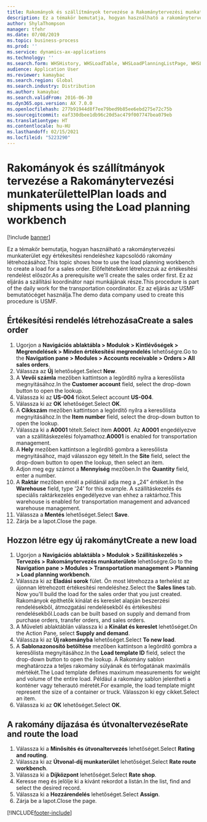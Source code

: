 ```yaml
---
title: Rakományok és szállítmányok tervezése a Rakománytervezési munkaterülettel
description: Ez a témakör bemutatja, hogyan használható a rakománytervezési munkaterület egy értékesítési rendeléshez kapcsolódó rakomány létrehozásához.
author: ShylaThompson
manager: tfehr
ms.date: 07/08/2019
ms.topic: business-process
ms.prod: ''
ms.service: dynamics-ax-applications
ms.technology: ''
ms.search.form: WHSHistory, WHSLoadTable, WHSLoadPlanningListPage, WHSLoadPlanningWorkbench
audience: Application User
ms.reviewer: kamaybac
ms.search.region: Global
ms.search.industry: Distribution
ms.author: kamaybac
ms.search.validFrom: 2016-06-30
ms.dyn365.ops.version: AX 7.0.0
ms.openlocfilehash: 277b91944d8f7ee79bed9b85ee6ebd275e72c75b
ms.sourcegitcommit: eaf330dbee1db96c20d5ac479f007747bea079eb
ms.translationtype: HT
ms.contentlocale: hu-HU
ms.lasthandoff: 02/15/2021
ms.locfileid: "5223290"
---
```

# <a name="plan-loads-and-shipments-using-the-load-planning-workbench"></a><span data-ttu-id="43d9c-103">Rakományok és szállítmányok tervezése a Rakománytervezési munkaterülettel</span><span class="sxs-lookup"><span data-stu-id="43d9c-103">Plan loads and shipments using the Load planning workbench</span></span>

[!include [banner](../../includes/banner.md)]

<span data-ttu-id="43d9c-104">Ez a témakör bemutatja, hogyan használható a rakománytervezési munkaterület egy értékesítési rendeléshez kapcsolódó rakomány létrehozásához.</span><span class="sxs-lookup"><span data-stu-id="43d9c-104">This topic shows how to use the load planning workbench to create a load for a sales order.</span></span> <span data-ttu-id="43d9c-105">Előfeltételként létrehozzuk az értékesítési rendelést először.</span><span class="sxs-lookup"><span data-stu-id="43d9c-105">As a prerequisite we'll create the sales order first.</span></span> <span data-ttu-id="43d9c-106">Ez az eljárás a szállítási koordinátor napi munkájának része.</span><span class="sxs-lookup"><span data-stu-id="43d9c-106">This procedure is part of the daily work for the transportation coordinator.</span></span> <span data-ttu-id="43d9c-107">Ez az eljárás az USMF bemutatócéget használja.</span><span class="sxs-lookup"><span data-stu-id="43d9c-107">The demo data company used to create this procedure is USMF.</span></span>


## <a name="create-a-sales-order"></a><span data-ttu-id="43d9c-108">Értékesítési rendelés létrehozása</span><span class="sxs-lookup"><span data-stu-id="43d9c-108">Create a sales order</span></span>
1. <span data-ttu-id="43d9c-109">Ugorjon a **Navigációs ablaktábla > Modulok > Kintlévőségek > Megrendelések > Minden értékesítési megrendelés** lehetőségre.</span><span class="sxs-lookup"><span data-stu-id="43d9c-109">Go to the **Navigation pane > Modules > Accounts receivable > Orders > All sales orders**.</span></span>
2. <span data-ttu-id="43d9c-110">Válassza az **Új** lehetőséget.</span><span class="sxs-lookup"><span data-stu-id="43d9c-110">Select **New**.</span></span>
3. <span data-ttu-id="43d9c-111">A **Vevői számla** mezőben kattintson a legördítő nyílra a keresőlista megnyitásához.</span><span class="sxs-lookup"><span data-stu-id="43d9c-111">In the **Customer account** field, select the drop-down button to open the lookup.</span></span>
4. <span data-ttu-id="43d9c-112">Válassza ki az **US-004** fiókot.</span><span class="sxs-lookup"><span data-stu-id="43d9c-112">Select account **US-004**.</span></span>
5. <span data-ttu-id="43d9c-113">Válassza ki az **OK** lehetőséget.</span><span class="sxs-lookup"><span data-stu-id="43d9c-113">Select **OK**.</span></span>
6. <span data-ttu-id="43d9c-114">A **Cikkszám** mezőben kattintson a legördítő nyílra a keresőlista megnyitásához.</span><span class="sxs-lookup"><span data-stu-id="43d9c-114">In the **Item number** field, select the drop-down button to open the lookup.</span></span>
7. <span data-ttu-id="43d9c-115">Válassza ki a **A0001** tételt.</span><span class="sxs-lookup"><span data-stu-id="43d9c-115">Select item **A0001**.</span></span> <span data-ttu-id="43d9c-116">Az **A0001** engedélyezve van a szállításkezelési folyamathoz.</span><span class="sxs-lookup"><span data-stu-id="43d9c-116">**A0001** is enabled for transportation management.</span></span>  
8. <span data-ttu-id="43d9c-117">A **Hely** mezőben kattintson a legördítő gombra a keresőlista megnyitásához, majd válasszon egy tételt.</span><span class="sxs-lookup"><span data-stu-id="43d9c-117">In the **Site** field, select the drop-down button to open the lookup, then select an item.</span></span>
9. <span data-ttu-id="43d9c-118">Adjon meg egy számot a **Mennyiség** mezőben.</span><span class="sxs-lookup"><span data-stu-id="43d9c-118">In the **Quantity** field, enter a number.</span></span>
10. <span data-ttu-id="43d9c-119">A **Raktár** mezőben ennél a példánál adja meg a „24” értéket.</span><span class="sxs-lookup"><span data-stu-id="43d9c-119">In the **Warehouse** field, type '24' for this example.</span></span> <span data-ttu-id="43d9c-120">A szállításkezelés és speciális raktárkezelés engedélyezve van ehhez a raktárhoz.</span><span class="sxs-lookup"><span data-stu-id="43d9c-120">This warehouse is enabled for transportation management and advanced warehouse management.</span></span>  
11. <span data-ttu-id="43d9c-121">Válassza a **Mentés** lehetőséget.</span><span class="sxs-lookup"><span data-stu-id="43d9c-121">Select **Save**.</span></span>
12. <span data-ttu-id="43d9c-122">Zárja be a lapot.</span><span class="sxs-lookup"><span data-stu-id="43d9c-122">Close the page.</span></span>

## <a name="create-a-new-load"></a><span data-ttu-id="43d9c-123">Hozzon létre egy új rakományt</span><span class="sxs-lookup"><span data-stu-id="43d9c-123">Create a new load</span></span>
1. <span data-ttu-id="43d9c-124">Ugorjon a **Navigációs ablaktábla > Modulok > Szállításkezelés > Tervezés > Rakománytervezés munkaterülete** lehetőségre.</span><span class="sxs-lookup"><span data-stu-id="43d9c-124">Go to the **Navigation pane > Modules > Transportation management > Planning > Load planning workbench**.</span></span>
2. <span data-ttu-id="43d9c-125">Válassza ki az **Eladási sorok** fület. Ön most létrehozza a terhelést az újonnan létrehozott értékesítési rendeléshez.</span><span class="sxs-lookup"><span data-stu-id="43d9c-125">Select the **Sales lines** tab. Now you'll build the load for the sales order that you just created.</span></span> <span data-ttu-id="43d9c-126">Rakományok építhetők kínálat és kereslet alapján beszerzési rendelésekből, átmozgatási rendelésekből és értékesítési rendelésekből.</span><span class="sxs-lookup"><span data-stu-id="43d9c-126">Loads can be built based on supply and demand from purchase orders, transfer orders, and sales orders.</span></span>  
3. <span data-ttu-id="43d9c-127">A Műveleti ablaktáblán válassza ki a **Kínálat és kereslet** lehetőséget.</span><span class="sxs-lookup"><span data-stu-id="43d9c-127">On the Action Pane, select **Supply and demand**.</span></span>
4. <span data-ttu-id="43d9c-128">Válassza ki az **Új rakományba** lehetőséget.</span><span class="sxs-lookup"><span data-stu-id="43d9c-128">Select **To new load**.</span></span>
5. <span data-ttu-id="43d9c-129">A **Sablonazonosító betöltése** mezőben kattintson a legördítő gombra a keresőlista megnyitásához.</span><span class="sxs-lookup"><span data-stu-id="43d9c-129">In the **Load template ID** field, select the drop-down button to open the lookup.</span></span> <span data-ttu-id="43d9c-130">A Rakomány sablon meghatározza a teljes rakomány súlyának és térfogatának maximális mértékét.</span><span class="sxs-lookup"><span data-stu-id="43d9c-130">The Load template defines maximum measurements for weight and volume of the entire load.</span></span> <span data-ttu-id="43d9c-131">Például a rakomány sablon jelentheti a konténer vagy teherautó méretét.</span><span class="sxs-lookup"><span data-stu-id="43d9c-131">For example, the load template might represent the size of a container or truck.</span></span> <span data-ttu-id="43d9c-132">Válasszon ki egy cikket.</span><span class="sxs-lookup"><span data-stu-id="43d9c-132">Select an item.</span></span>
6. <span data-ttu-id="43d9c-133">Válassza ki az **OK** lehetőséget.</span><span class="sxs-lookup"><span data-stu-id="43d9c-133">Select **OK**.</span></span>

## <a name="rate-and-route-the-load"></a><span data-ttu-id="43d9c-134">A rakomány díjazása és útvonaltervezése</span><span class="sxs-lookup"><span data-stu-id="43d9c-134">Rate and route the load</span></span>
1. <span data-ttu-id="43d9c-135">Válassza ki a **Minősítés és útvonaltervezés** lehetőséget.</span><span class="sxs-lookup"><span data-stu-id="43d9c-135">Select **Rating and routing**.</span></span>
2. <span data-ttu-id="43d9c-136">Válassza ki az **Útvonal-díj munkaterület** lehetőséget.</span><span class="sxs-lookup"><span data-stu-id="43d9c-136">Select **Rate route workbench**.</span></span>
3. <span data-ttu-id="43d9c-137">Válassza ki a **Díjközpont** lehetőséget.</span><span class="sxs-lookup"><span data-stu-id="43d9c-137">Select **Rate shop**.</span></span>
4. <span data-ttu-id="43d9c-138">Keresse meg és jelölje ki a kívánt rekordot a listán.</span><span class="sxs-lookup"><span data-stu-id="43d9c-138">In the list, find and select the desired record.</span></span>
5. <span data-ttu-id="43d9c-139">Válassza ki a **Hozzárendelés** lehetőséget.</span><span class="sxs-lookup"><span data-stu-id="43d9c-139">Select **Assign**.</span></span>
6. <span data-ttu-id="43d9c-140">Zárja be a lapot.</span><span class="sxs-lookup"><span data-stu-id="43d9c-140">Close the page.</span></span>



[!INCLUDE[footer-include](../../../includes/footer-banner.md)]